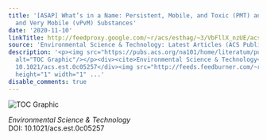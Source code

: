 ```yaml
---
title: '[ASAP] What’s in a Name: Persistent, Mobile, and Toxic (PMT) and Very Persistent
  and Very Mobile (vPvM) Substances'
date: '2020-11-10'
linkTitle: http://feedproxy.google.com/~r/acs/esthag/~3/VbFllX_nzUE/acs.est.0c05257
source: 'Environmental Science & Technology: Latest Articles (ACS Publications)'
description: '<p><img src="https://pubs.acs.org/na101/home/literatum/publisher/achs/journals/content/esthag/0/esthag.ahead-of-print/acs.est.0c05257/20201110/images/medium/es0c05257_0003.gif"
  alt="TOC Graphic"/></p><div><cite>Environmental Science & Technology</cite></div><div>DOI:
  10.1021/acs.est.0c05257</div><img src="http://feeds.feedburner.com/~r/acs/esthag/~4/VbFllX_nzUE"
  height="1" width="1" ...'
disable_comments: true
---
```

<p><img src="https://pubs.acs.org/na101/home/literatum/publisher/achs/journals/content/esthag/0/esthag.ahead-of-print/acs.est.0c05257/20201110/images/medium/es0c05257_0003.gif" alt="TOC Graphic"/></p><div><cite>Environmental Science & Technology</cite></div><div>DOI: 10.1021/acs.est.0c05257</div><img src="http://feeds.feedburner.com/~r/acs/esthag/~4/VbFllX_nzUE" height="1" width="1" ...